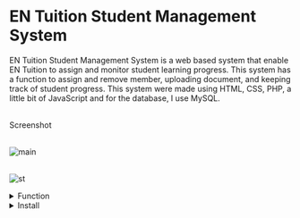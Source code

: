<h1>EN Tuition Student Management System</h1>
EN Tuition Student Management System is a web based system that enable EN Tuition to assign and monitor student learning progress. This system has a function to assign and remove member, uploading document, and keeping track of student progress. This system were made using HTML, CSS, PHP, a little bit of JavaScript and for the database, I use MySQL. <br><br>


Screenshot <br><br>
        
![main](https://user-images.githubusercontent.com/102579596/173716208-29329db6-5ef3-4fb5-bf8a-e11b4dd3db75.jpg) 
        <br><br>


![st](https://user-images.githubusercontent.com/102579596/173715950-32c2e37b-fd63-47bd-a534-6e5af722bd8b.jpg)
    
    
    
 <details>
        <summary>Function</summary>
        <strong>Admin</strong>
Studen Detail:In this section, admin can manage the students (Add/Update/Delete).
</details>
 <details>
<summary>Install</summary>
        
1. Download zip file

2. Extract the file and ENStudio_SMS folder

3.Paste inside root directory(for xampp xampp/htdocs, for wamp wamp/www, for lamp var/www/Html)

4.Open PHPMyAdmin (http://localhost/phpmyadmin)

5. Create a database with the name  ensms

6. Import ensms.sql file(given inside the zip package in Database File)

7. Run the script http://localhost/studentms
        </details>



